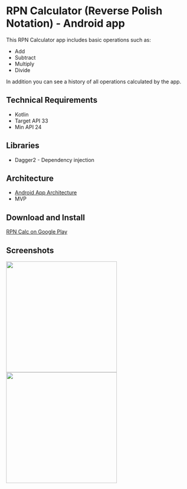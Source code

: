 # RPN Calculator (Reverse Polish Notation) - Android app

This RPN Calculator app includes basic operations such as: 
- Add
- Subtract
- Multiply
- Divide 

In addition you can see a history of all operations calculated by the app.

## Technical Requirements
- Kotlin
- Target API 33
- Min API 24

## Libraries
- Dagger2 - Dependency injection

## Architecture
- [Android App Architecture]
- MVP

## Download and Install
[RPN Calc on Google Play]

## Screenshots


<img src="https://user-images.githubusercontent.com/8124733/220457375-4d5ce817-b974-4199-8680-705291dd456c.png" width="300" />
<img src="https://user-images.githubusercontent.com/8124733/220457379-9c1b6bb5-27b5-4db7-9d38-abe6105e7169.png" width="300" />

[Android App Architecture]: <https://developer.android.com/topic/architecture>
[RPN Calc on Google Play]: <https://play.google.com/store/apps/details?id=com.oletob.rpncalc>

